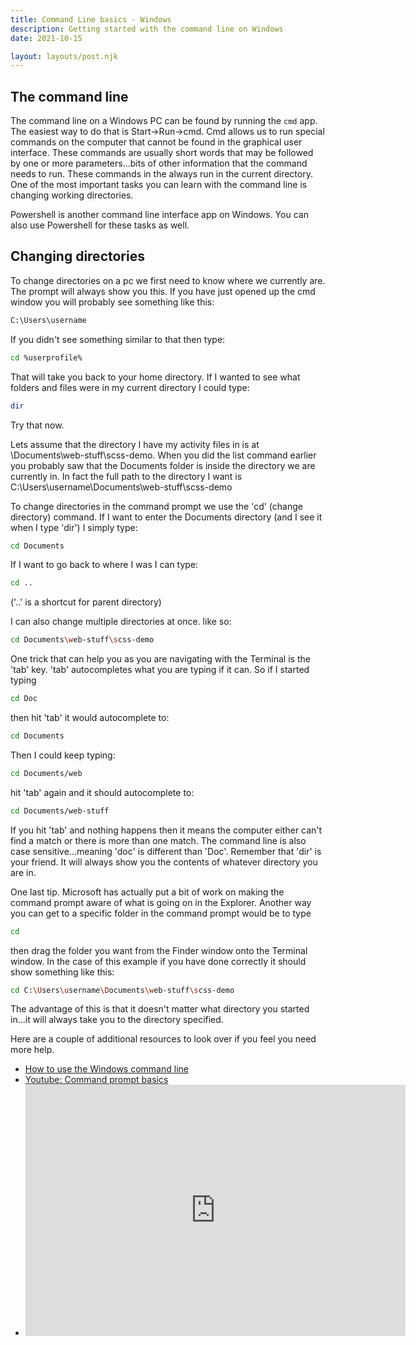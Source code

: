 ```yaml
---
title: Command Line basics - Windows
description: Getting started with the command line on Windows
date: 2021-10-15

layout: layouts/post.njk
---
```


## The command line

The command line on a Windows PC can be found by running the `cmd` app. The easiest way to do that is Start->Run->cmd. Cmd allows us to run special commands on the computer that cannot be found in the graphical user interface. These commands are usually short words that may be followed by one or more parameters...bits of other information that the command needs to run. These commands in the always run in the current directory. One of the most important tasks you can learn with the command line is changing working directories.

Powershell is another command line interface app on Windows. You can also use Powershell for these tasks as well.

## Changing directories

To change directories on a pc we first need to know where we currently are. The prompt will always show you this. If you have just opened up the cmd window you will probably see something like this:

```bash
C:\Users\username
```

If you didn't see something similar to that then type:

```bash
cd %userprofile%
```

That will take you back to your home directory. If I wanted to see what folders and files were in my current directory I could type:

```bash
dir
```

Try that now.

Lets assume that the directory I have my activity files in is at \Documents\web-stuff\scss-demo. When you did the list command earlier you probably saw that the Documents folder is inside the directory we are currently in. In fact the full path to the directory I want is C:\Users\username\Documents\web-stuff\scss-demo

To change directories in the command prompt we use the 'cd' (change directory) command. If I want to enter the Documents directory (and I see it when I type 'dir') I simply type:

```bash
cd Documents
```

If I want to go back to where I was I can type:

```bash
cd ..
```

('..' is a shortcut for parent directory)

I can also change multiple directories at once. like so:

```bash
cd Documents\web-stuff\scss-demo
```

One trick that can help you as you are navigating with the Terminal is the 'tab' key. 'tab' autocompletes what you are typing if it can. So if I started typing

```bash
cd Doc
```

then hit 'tab' it would autocomplete to:

```bash
cd Documents
```

Then I could keep typing:

```bash
cd Documents/web
```

hit 'tab' again and it should autocomplete to:

```bash
cd Documents/web-stuff
```

If you hit 'tab' and nothing happens then it means the computer either can't find a match or there is more than one match. The command line is also case sensitive...meaning 'doc' is different than 'Doc'. Remember that 'dir' is your friend. It will always show you the contents of whatever directory you are in.

One last tip. Microsoft has actually put a bit of work on making the command prompt aware of what is going on in the Explorer. Another way you can get to a specific folder in the command prompt would be to type

```bash
cd
```

then drag the folder you want from the Finder window onto the Terminal window. In the case of this example if you have done correctly it should show something like this:

```bash
cd C:\Users\username\Documents\web-stuff\scss-demo
```

The advantage of this is that it doesn't matter what directory you started in...it will always take you to the directory specified.

Here are a couple of additional resources to look over if you feel you need more help.

- [How to use the Windows command line](http://www.computerhope.com/issues/chusedos.htm)
- [Youtube: Command prompt basics](https://www.youtube.com/watch?v=OHeJRYgdyik)
- <iframe id="kaltura_player" src="https://cdnapisec.kaltura.com/p/1157612/sp/115761200/embedIframeJs/uiconf_id/42438272/partner_id/1157612?iframeembed=true&playerId=kaltura_player&entry_id=1_i6k9x1zs&flashvars[streamerType]=auto&amp;flashvars[localizationCode]=en&amp;flashvars[sideBarContainer.plugin]=true&amp;flashvars[sideBarContainer.position]=left&amp;flashvars[sideBarContainer.clickToClose]=true&amp;flashvars[chapters.plugin]=true&amp;flashvars[chapters.layout]=vertical&amp;flashvars[chapters.thumbnailRotator]=false&amp;flashvars[streamSelector.plugin]=true&amp;flashvars[EmbedPlayer.SpinnerTarget]=videoHolder&amp;flashvars[dualScreen.plugin]=true&amp;flashvars[Kaltura.addCrossoriginToIframe]=true&amp;&wid=1_woaa00hv" width="608" height="402" allowfullscreen webkitallowfullscreen mozAllowFullScreen allow="autoplay *; fullscreen *; encrypted-media *" sandbox="allow-downloads allow-forms allow-same-origin allow-scripts allow-top-navigation allow-pointer-lock allow-popups allow-modals allow-orientation-lock allow-popups-to-escape-sandbox allow-presentation allow-top-navigation-by-user-activation" frameborder="0" title="cli_win"></iframe>
